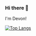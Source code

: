 ### Hi there 👋
I'm Devon!

[![Top Langs](https://github-readme-stats.vercel.app/api/top-langs/?username=darenc9)](https://github.com/anuraghazra/github-readme-stats)
<!--
**darenc9/darenc9** is a ✨ _special_ ✨ repository because its `README.md` (this file) appears on your GitHub profile.

Here are some ideas to get you started:

- 🔭 I’m currently working on ...
- 🌱 I’m currently learning ...
- 👯 I’m looking to collaborate on ...
- 🤔 I’m looking for help with ...
- 💬 Ask me about ...
- 📫 How to reach me: ...
- 😄 Pronouns: ...
- ⚡ Fun fact: ...
-->
